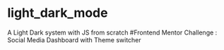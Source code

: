 # light_dark_mode
A Light Dark system with JS from scratch
#Frontend Mentor Challenge : Social Media Dashboard with Theme switcher
